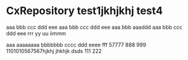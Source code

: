 # CxRepository test1jkhjkhj test4
aaa bbb ccc ddd eee
aaa bbb ccc ddd eee
aaa bbb
aaaddd
aaa bbb ccc ddd eee rrr yy uu iimmm

aaa aaaaaaaa bbbbbbb cccc ddd eeee fff 57777 888   999
1101010567567hjkhj
jhkhjk
dsds
111
222

